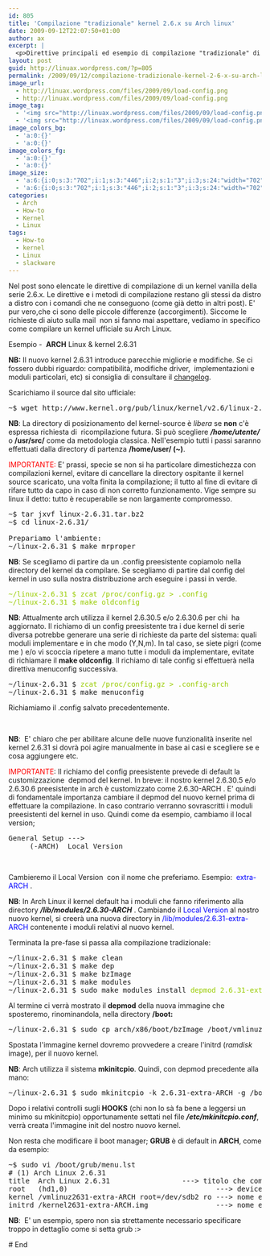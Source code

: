 ```yaml
---
id: 805
title: 'Compilazione "tradizionale" kernel 2.6.x su Arch linux'
date: 2009-09-12T22:07:50+01:00
author: ax
excerpt: |
  <p>Direttive principali ed esempio di compilazione "tradizionale" di un nuovo kernel serie 2.6.x su Arch Linux.</p>
layout: post
guid: http://linuax.wordpress.com/?p=805
permalink: /2009/09/12/compilazione-tradizionale-kernel-2-6-x-su-arch-linux/
image_url:
  - http://linuax.wordpress.com/files/2009/09/load-config.png
  - http://linuax.wordpress.com/files/2009/09/load-config.png
image_tag:
  - '<img src="http://linuax.wordpress.com/files/2009/09/load-config.png" class="alignnone size-full wp-image-806" title="load-config"   alt="load-config"    />'
  - '<img src="http://linuax.wordpress.com/files/2009/09/load-config.png" class="alignnone size-full wp-image-806" title="load-config"   alt="load-config"    />'
image_colors_bg:
  - 'a:0:{}'
  - 'a:0:{}'
image_colors_fg:
  - 'a:0:{}'
  - 'a:0:{}'
image_size:
  - 'a:6:{i:0;s:3:"702";i:1;s:3:"446";i:2;s:1:"3";i:3;s:24:"width="702" height="446"";s:4:"bits";s:2:"16";s:4:"mime";s:9:"image/png";}'
  - 'a:6:{i:0;s:3:"702";i:1;s:3:"446";i:2;s:1:"3";i:3;s:24:"width="702" height="446"";s:4:"bits";s:2:"16";s:4:"mime";s:9:"image/png";}'
categories:
  - Arch
  - How-to
  - Kernel
  - Linux
tags:
  - How-to
  - kernel
  - Linux
  - slackware
---
```

Nel post sono elencate le direttive di compilazione di un kernel vanilla della serie 2.6.x. Le direttive e i metodi di compilazione restano gli stessi da distro a distro con i comandi che ne conseguono (come già detto in altri post). E' pur vero,che ci sono delle piccole differenze (accorgimenti). Siccome le richieste di aiuto sulla mail  non si fanno mai aspettare, vediamo in specifico come compilare un kernel ufficiale su Arch Linux.

Esempio -  **ARCH** Linux & kernel 2.6.31

**NB:** Il nuovo kernel 2.6.31 introduce parecchie migliorie e modifiche. Se ci fossero dubbi riguardo: compatibilità, modifiche driver,  implementazioni e moduli particolari, etc) si consiglia di consultare il <a href="http://www.kernel.org/pub/linux/kernel/v2.6/ChangeLog-2.6.31" target="_blank">changelog</a>.

Scarichiamo il source dal sito ufficiale:

<pre>~$ wget http://www.kernel.org/pub/linux/kernel/v2.6/linux-2.6.31.tar.bz2</pre>

**NB**: La directory di posizionamento del kernel-source è _libera_ se **non** c'è espressa richiesta di  ricompilazione futura. Si può scegliere **_/home/utente/_** o **/usr/src/** come da metodologia classica. Nell'esempio tutti i passi saranno effettuati dalla directory di partenza **/home/user/ (~)**.

<span style="color: #ff0000;">IMPORTANTE:</span> E' prassi, specie se non si ha particolare dimestichezza con compilazioni kernel, evitare di cancellare la directory ospitante il kernel source scaricato, una volta finita la compilazione; il tutto al fine di evitare di rifare tutto da capo in caso di non corretto funzionamento. Vige sempre su linux il detto: tutto è recuperabile se non largamente compromesso.

<pre>~$ tar jxvf linux-2.6.31.tar.bz2
~$ cd linux-2.6.31/

Prepariamo l'ambiente:
~/linux-2.6.31 $ make mrproper</pre>

**NB**: Se scegliamo di partire da un .config preesistente copiamolo nella directory del kernel da compilare. Se scegliamo di partire dal config del kernel in uso sulla nostra distribuzione arch eseguire i passi in verde.

<pre><span style="color: #99cc00;">~/linux-2.6.31 $ zcat /proc/config.gz &gt; .config</span>
<span style="color: #99cc00;">~/linux-2.6.31 $ make oldconfig </span></pre>

**NB**: Attualmente arch utilizza il kernel 2.6.30.5 e/o 2.6.30.6 per chi  ha aggiornato. Il richiamo di un config preesistente tra i due kernel di serie diversa potrebbe generare una serie di richieste da parte del sistema: quali moduli implementare e in che modo (Y,N,m). In tal caso, se siete pigri (come me ) e/o vi scoccia ripetere a mano tutte i moduli da implementare, evitate di richiamare il **make oldconfig**. Il richiamo di tale config si effettuerà nella direttiva menuconfig successiva.

<pre>~/linux-2.6.31 $ <span style="color: #99cc00;">zcat /proc/config.gz &gt; .config-arch </span>
~/linux-2.6.31 $ make menuconfig</pre>

Richiamiamo il .config salvato precedentemente.

&nbsp;

**NB**:  E' chiaro che per abilitare alcune delle nuove funzionalità inserite nel kernel 2.6.31 si dovrà poi agire manualmente in base ai casi e scegliere se e cosa aggiungere etc.

<span style="color: #ff0000;">IMPORTANTE</span>: Il richiamo del config preesistente prevede di default la customizzazione  depmod del kernel. In breve: il nostro kernel 2.6.30.5 e/o 2.6.30.6 preesistente in arch è customizzato come 2.6.30-ARCH . E' quindi di fondamentale importanza cambiare il depmod del nuovo kernel prima di effettuare la compilazione. In caso contrario verranno sovrascritti i moduli preesistenti del kernel in uso. Quindi come da esempio, cambiamo il local version;

<pre>General Setup ---&gt;
     (-ARCH)  Local Version</pre>

&nbsp;

Cambieremo il Local Version  con il nome che preferiamo. Esempio:  <span style="color: #0000ff;">extra-ARCH</span> .

**NB**: In Arch Linux il kernel default ha i moduli che fanno riferimento alla directory **_/lib/modules/2.6.30-ARCH_** . Cambiando il <span style="color: #0000ff;">Local Version</span> al nostro nuovo kernel, si creerà una nuova directory in <span style="color: #0000ff;">/lib/modules/2.6.31-extra-ARCH</span> contenente i moduli relativi al nuovo kernel.

Terminata la pre-fase si passa alla compilazione tradizionale:

<pre>~/linux-2.6.31 $ make clean
~/linux-2.6.31 $ make dep
~/linux-2.6.31 $ make bzImage
~/linux-2.6.31 $ make modules
~/linux-2.6.31 $ sudo make modules_install<span style="color: #99cc00;"> depmod 2.6.31-extra-ARCH</span></pre>

Al termine ci verrà mostrato il **depmod** della nuova immagine che sposteremo, rinominandola, nella directory **/boot:**

<pre>~/linux-2.6.31 $ sudo cp arch/x86/boot/bzImage /boot/vmlinuz2631-extra-ARCH</pre>

Spostata l'immagine kernel dovremo provvedere a creare l'initrd (_ramdisk_ image), per il nuovo kernel.

**NB**: Arch utilizza il sistema **mkinitcpio**. Quindi, con depmod precedente alla mano:

<pre>~/linux-2.6.31 $ sudo mkinitcpio -k 2.6.31-extra-ARCH -g /boot/kernel2631-extra-ARCH.img</pre>

Dopo i relativi controlli sugli **HOOKS** (chi non lo sà fa bene a leggersi un minimo su mkinitcpio) opportunamente settati nel file **_/etc/mkinitcpio.conf_**, verrà creata l'immagine init del nostro nuovo kernel.

Non resta che modificare il boot manager; **GRUB** è di default in **ARCH**, come da esempio:

<pre>~$ sudo vi /boot/grub/menu.lst
# (1) Arch Linux 2.6.31
title  Arch Linux 2.6.31                 ---&gt; titolo che comparirà nel menu di grub
root   (hd1,0)                                   ---&gt; device della partizione /boot
kernel /vmlinuz2631-extra-ARCH root=/dev/sdb2 ro ---&gt; nome e percorso immagine kernel + device corrispondente a / "root"
initrd /kernel2631-extra-ARCH.img                ---&gt; nome e percorso ramdisk image creato</pre>

**NB**:  E' un esempio, spero non sia strettamente necessario specificare troppo in dettaglio come si setta grub :>

\# End